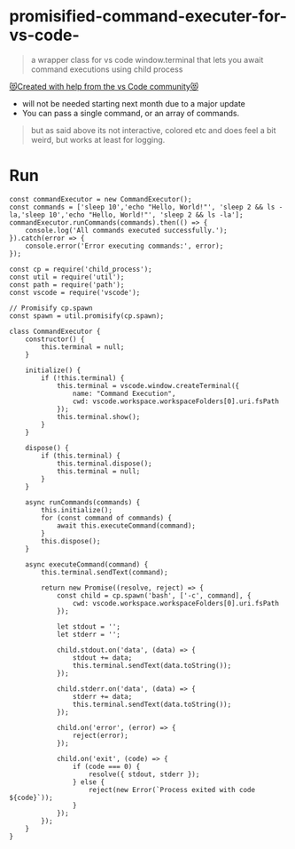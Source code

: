 # promisified-command-executer-for-vs-code-
> a wrapper class for vs code window.terminal that lets you await command executions using child process

[😻Created with help from the vs Code community😻](https://github.com/microsoft/vscode-discussions/discussions/1091#discussioncomment-8730908)
- will not be needed starting next month due to a major update
- You can pass a single command, or an array of commands.

> but as said above its  not interactive, colored etc and does feel a bit weird, but works at least for logging. <br>


# Run

```
const commandExecutor = new CommandExecutor();
const commands = ['sleep 10','echo "Hello, World!"', 'sleep 2 && ls -la,'sleep 10','echo "Hello, World!"', 'sleep 2 && ls -la'];
commandExecutor.runCommands(commands).then(() => {
    console.log('All commands executed successfully.');
}).catch(error => {
    console.error('Error executing commands:', error);
});
```

```
const cp = require('child_process');
const util = require('util');
const path = require('path');
const vscode = require('vscode');

// Promisify cp.spawn
const spawn = util.promisify(cp.spawn);

class CommandExecutor {
    constructor() {
        this.terminal = null;
    }

    initialize() {
        if (!this.terminal) {
            this.terminal = vscode.window.createTerminal({
                name: "Command Execution",
                cwd: vscode.workspace.workspaceFolders[0].uri.fsPath
            });
            this.terminal.show();
        }
    }

    dispose() {
        if (this.terminal) {
            this.terminal.dispose();
            this.terminal = null;
        }
    }

    async runCommands(commands) {
        this.initialize();
        for (const command of commands) {
            await this.executeCommand(command);
        }
        this.dispose();
    }

    async executeCommand(command) {
        this.terminal.sendText(command);

        return new Promise((resolve, reject) => {
            const child = cp.spawn('bash', ['-c', command], {
                cwd: vscode.workspace.workspaceFolders[0].uri.fsPath
            });

            let stdout = '';
            let stderr = '';

            child.stdout.on('data', (data) => {
                stdout += data;
                this.terminal.sendText(data.toString());
            });

            child.stderr.on('data', (data) => {
                stderr += data;
                this.terminal.sendText(data.toString());
            });

            child.on('error', (error) => {
                reject(error);
            });

            child.on('exit', (code) => {
                if (code === 0) {
                    resolve({ stdout, stderr });
                } else {
                    reject(new Error(`Process exited with code ${code}`));
                }
            });
        });
    }
}

```

